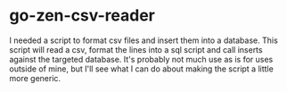 # go-zen-csv-reader
I needed a script to format csv files and insert them into a database. This script
will read a csv, format the lines into a sql script and call inserts against the
targeted database. It's probably not much use as is for uses outside of mine,
but I'll see what I can do about making the script a little more generic. 